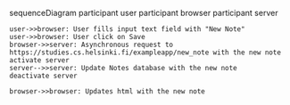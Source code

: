 sequenceDiagram
    participant user
    participant browser
    participant server

    user->>browser: User fills input text field with "New Note"
    user->>browser: User click on Save
    browser->>server: Asynchronous request to https://studies.cs.helsinki.fi/exampleapp/new_note with the new note
    activate server
    server-->>server: Update Notes database with the new note
    deactivate server

    browser->>browser: Updates html with the new note
